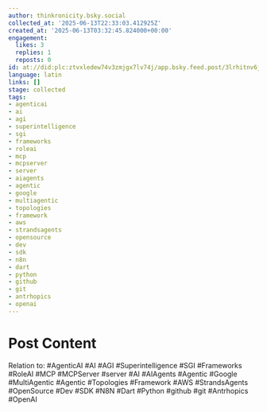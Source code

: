 ```yaml
---
author: thinkronicity.bsky.social
collected_at: '2025-06-13T22:33:03.412925Z'
created_at: '2025-06-13T03:32:45.824000+00:00'
engagement:
  likes: 3
  replies: 1
  reposts: 0
id: at://did:plc:ztvxledew74v3zmjgx7lv74j/app.bsky.feed.post/3lrhitnv6jc2c
language: latin
links: []
stage: collected
tags:
- agenticai
- ai
- agi
- superintelligence
- sgi
- frameworks
- roleai
- mcp
- mcpserver
- server
- aiagents
- agentic
- google
- multiagentic
- topologies
- framework
- aws
- strandsagents
- opensource
- dev
- sdk
- n8n
- dart
- python
- github
- git
- antrhopics
- openai
---
```


# Post Content

Relation to: 
#AgenticAI #AI #AGI #Superintelligence #SGI #Frameworks #RoleAI #MCP #MCPServer #server #AI #AIAgents #Agentic #Google  #MultiAgentic #Agentic #Topologies  #Framework #AWS #StrandsAgents #OpenSource #Dev #SDK #N8N #Dart #Python #github #git #Antrhopics #OpenAI